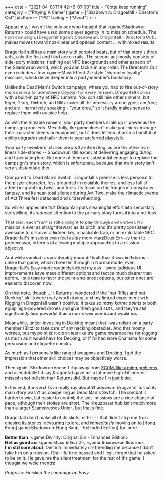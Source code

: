 +++
date = "2021-04-03T14:42:46-07:00"
title = "Gotta keep running"
category = ["Playing A Game"]
game = ["Shadowrun: Dragonfall - Director's Cut"]
platform = ["PC"]
rating = ["Good"]
+++

Apparently, I wasn't the only one who thought that <game:Shadowrun Returns> could have used some player agency in its mission schedule.  The next campaign, [Dragonfall](game:Shadowrun: Dragonfall - Director's Cut), makes moves toward non-linear and optional content ... with mixed results.

Dragonfall still has a main story with scripted beats, but of that story's three acts, only the first and third are on rails.  The second act mostly consists of side-story missions, fleshing out NPC backgrounds and other aspects of the Shadowrun world, which you can tackle in any order.  The Director's Cut even includes a few <game:Mass Effect 2>-style "character loyalty" missions, which delve deeper into a party member's backstory.

Unlike the Dead Man's Switch campaign, where you had to hire out-of-story mercenaries (or sometimes <a href="https://shadowrun.fandom.com/wiki/Coyote">Coyote</a>) for every mission, Dragonfall comes with a built-in party of NPC runners.  You <i>can</i> still hire other runners, but Eiger, Glory, Dietrich, and Blitz cover all the necessary archetypes; are <i>free</i>; and are - narratively speaking - "your crew," so it hardly makes sense to replace them with outside help.

As with the hireable runners, your party members scale up in power as the campaign proceeds.  Mercifully, the game doesn't make you micro-manage their character sheets or equipment, but it does let you choose a handful of ability upgrades and tailor them to your preferred playstyle.

Your party members' stories are pretty interesting, as are the other non-linear side-stories -- Shadowrun still excels at delivering engaging dialog and fascinating lore.  But none of them are substantial enough to replace the campaign's main story, which is unfortunate, because that main story isn't very substantial either.

Compared to Dead Man's Switch, Dragonfall's premise is less personal to the player character, less grounded in relatable themes, and less full of attention-grabbing twists and turns.  Its focus on the fringes of conspiracy-fantasy, and its near-total silence during Act Two, make the climactic events of Act Three feel detached and underwhelming.

So while I appreciate that Dragonfall puts meaningful effort into secondary storytelling, its <i>reduced</i> attention to the primary story turns it into a net loss.

That said, each "run" is still a delight to play through and unravel.  No mission is ever as straightforward as its pitch, and it's pretty consistently awesome to discover a hidden key, a hackable trap, or an exploitable NPC.  Dragonfall's missions even feel a <i>little</i> more <tag:Deus Ex>-ey than its predecessor, in terms of allowing multiple approaches to a mission objective.

And while combat is considerably more difficult than it was in Returns - unlike that game, which I breezed through in Normal mode, even Dragonfall's Easy mode routinely kicked my ass - some judicious UI improvements have made different options and tactics much clearer than before.  I still tend to favor the point-and-shoot options, but other ones are easier to discover, now.

On that note, though... in Returns I wondered if the "not Rifles and not Decking" skills were really worth trying, and my limited experiment with Rigging in Dragonfall wasn't positive.  It takes <i>so many karma points</i> to both equip high-powered drones and give them good stats, and they're <i>still</i> significantly less powerful than a non-drone combatant would be.

Meanwhile, under-investing in Decking meant that I was reliant on a party member (Blitz) to take care of any hacking obstacles.  And that mostly worked, but my point is: it didn't feel like the game rewarded me for Rigging as much as it would have for Decking, or if I'd had more Charisma for some persuasion and etiquette checks.

As much as I personally like ranged weapons and Decking, I get the impression that <i>other</i> skill choices may be objectively worse.

Then again, Shadowrun doesn't shy away from <a href="https://tenor.com/view/xcom-miss-fail-gif-10469454">XCOM-like aiming problems</a>, and anecdotally I'd say Dragonfall gave me a lot more high-hit-percent missed-shot bullshit than Returns did.  But maybe I'm just bitter.

In the end, the worst I can really say about Shadowrun: Dragonfall is that its main story wasn't as compelling as Dead Man's Switch.  The combat is harder to win, but easier to control; the side-missions are a nice change of pace, although their stories are short.  The Kreuzbasar hub isn't much more than a larger Seamstresses Union, but that's fine.

Dragonfall didn't make all of its shots, either -- that didn't stop me from chasing its stories, devouring its lore, and <i>immediately</i> moving on to [Hong Kong](game:Shadowrun: Hong Kong - Extended Edition) for more.

<b>Better than</b>: <game:Divinity: Original Sin - Enhanced Edition>  
<b>Not as good as</b>: <game:Mass Effect 2>, <game:Shadowrun Returns>  
<b>I'm still sore about</b>: Dietrich immediately un-friending me because I didn't take him on a mission.  Real-life time passed and I legit forgot that he asked to be on it.  He gave me the silent treatment for the rest of the game.  I thought we were friends!

<i>Progress: Finished the campaign on Easy.</i>
